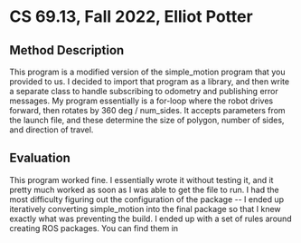 # CS 69.13, Fall 2022, Elliot Potter

## Method Description
This program is a modified version of the simple_motion program that you provided to us. I decided to import that program as a library, and then write a
separate class to handle subscribing to odometry and publishing error messages. 
My program essentially is a for-loop where the robot drives forward, then rotates by 360 deg / num_sides. It accepts parameters from the launch file, and 
these determine the size of polygon, number of sides, and direction of travel.

## Evaluation
This program worked fine. I essentially wrote it without testing it, and it pretty much worked as soon as I was able to get the file to run. 
I had the most difficulty figuring out the configuration of the package -- I ended up iteratively converting simple_motion into the final package so that
I knew exactly what was preventing the build. I ended up with a set of rules around creating ROS packages. You can find them in <TODO>
